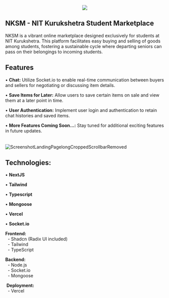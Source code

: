 <p align="center">
  <img src="https://github.com/DevsThatMatter/nksm/assets/20147775/1c4c7717-40fd-4663-90aa-99b92928c39a">
</p>


## NKSM - NIT Kurukshetra Student Marketplace

NKSM is a vibrant online marketplace designed exclusively for students at NIT Kurukshetra. This platform facilitates easy buying and selling of goods among students, fostering a sustainable cycle where departing seniors can pass on their belongings to incoming students.

## Features

• **Chat:** Utilize Socket.io to enable real-time communication between buyers and sellers for negotiating or discussing item details. <br>

• **Save Items for Later:** Allow users to save certain items on sale and view them at a later point in time. <br>

• **User Authentication:** Implement user login and authentication to retain chat histories and saved items. <br>

• **More Features Coming Soon...:** Stay tuned for additional exciting features in future updates. <br>
<br>
<br>
![ScreenshotLandingPagelongCroppedScrollbarRemoved](https://github.com/DevsThatMatter/nksm/assets/20147775/8e78fccc-edcd-4f6f-b199-74ef8433f6f9)
<br>

## Technologies:

• **NextJS**

• **Tailwind**

• **Typescript**

• **Mongoose**

• **Vercel**

• **Socket.io**

**Frontend:** <br>
  - Shadcn (Radix UI included) <br>
  - Tailwind <br>
  - TypeScript <br>

**Backend:** <br>
  - Node.js <br>
  - Socket.io <br>
  - Mongoose

 **Deployment:** <br>
  - Vercel
  
